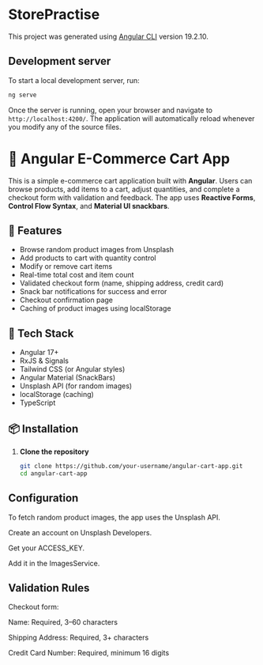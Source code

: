 # StorePractise

This project was generated using [Angular CLI](https://github.com/angular/angular-cli) version 19.2.10.

## Development server

To start a local development server, run:

```bash
ng serve
```

Once the server is running, open your browser and navigate to `http://localhost:4200/`. The application will automatically reload whenever you modify any of the source files.

# 🛒 Angular E-Commerce Cart App

This is a simple e-commerce cart application built with **Angular**. Users can browse products, add items to a cart, adjust quantities, and complete a checkout form with validation and feedback. The app uses **Reactive Forms**, **Control Flow Syntax**, and **Material UI snackbars**.

## 🚀 Features

- Browse random product images from Unsplash
- Add products to cart with quantity control
- Modify or remove cart items
- Real-time total cost and item count
- Validated checkout form (name, shipping address, credit card)
- Snack bar notifications for success and error
- Checkout confirmation page
- Caching of product images using localStorage

## 🧱 Tech Stack

- Angular 17+
- RxJS & Signals
- Tailwind CSS (or Angular styles)
- Angular Material (SnackBars)
- Unsplash API (for random images)
- localStorage (caching)
- TypeScript

## 📦 Installation

1. **Clone the repository**

   ```bash
   git clone https://github.com/your-username/angular-cart-app.git
   cd angular-cart-app

## Configuration
To fetch random product images, the app uses the Unsplash API.

Create an account on Unsplash Developers.

Get your ACCESS_KEY.

Add it in the ImagesService.

## Validation Rules
Checkout form:

Name: Required, 3–60 characters

Shipping Address: Required, 3+ characters

Credit Card Number: Required, minimum 16 digits

